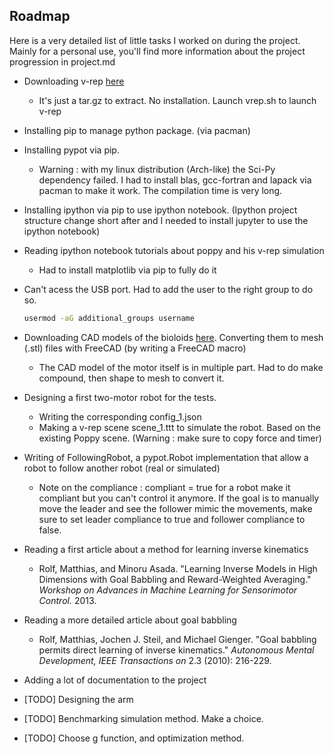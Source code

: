 ## Roadmap
Here is a very detailed list of little tasks I worked on during the project.
Mainly for a personal use, you'll find more information about the project
progression in project.md

* Downloading v-rep [here](http://www.coppeliarobotics.com/downloads.html)
  * It's just a tar.gz to extract. No installation. Launch vrep.sh to launch
    v-rep
* Installing pip to manage python package. (via pacman)
* Installing pypot via pip.
  * Warning : with my linux distribution (Arch-like) the Sci-Py dependency
    failed. I had to install blas, gcc-fortran and lapack via pacman to make
    it work. The compilation time is very long.
* Installing ipython via pip to use ipython notebook. (Ipython project
  structure change short after and I needed to install jupyter to use the
  ipython notebook)
* Reading ipython notebook tutorials about poppy and his v-rep simulation
  * Had to install matplotlib via pip to fully do it
* Can't acess the USB port. Had to add the user to the right group to do so.
  ```bash
  usermod -aG additional_groups username
  ```

* Downloading CAD models of the bioloids [here](http://en.robotis.com/BlueAD/board.php?bbs_id=downloads&mode=view&bbs_no=26324&page=1&key=&keyword=&sort=&scate=DRAWING).
Converting them to mesh (.stl) files with FreeCAD (by writing a FreeCAD macro)
  * The CAD model of the motor itself is in multiple part. Had to do
  make compound, then shape to mesh to convert it.
* Designing a first two-motor robot for the tests.
  * Writing the corresponding config_1.json
  * Making a v-rep scene scene_1.ttt to simulate the robot. Based on the
    existing Poppy scene. (Warning : make sure to copy force and timer)
* Writing of FollowingRobot, a pypot.Robot implementation that allow a robot to
  follow another robot (real or simulated)
  * Note on the compliance : compliant = true for a robot make it compliant but
    you can't control it anymore. If the goal is to manually move the leader
    and see the follower mimic the movements, make sure to set leader
    compliance to true and follower compliance to false.
* Reading a first article about a method for learning inverse kinematics
  * Rolf, Matthias, and Minoru Asada. "Learning Inverse Models in High Dimensions with Goal Babbling and Reward-Weighted Averaging." *Workshop on Advances in Machine Learning for Sensorimotor Control.* 2013.
* Reading a more detailed article about goal babbling
  * Rolf, Matthias, Jochen J. Steil, and Michael Gienger. "Goal babbling permits direct learning of inverse kinematics." *Autonomous Mental Development, IEEE Transactions on* 2.3 (2010): 216-229.
* Adding a lot of documentation to the project
* [TODO] Designing the arm
* [TODO] Benchmarking simulation method. Make a choice.
* [TODO] Choose g function, and optimization method.
